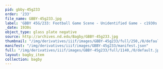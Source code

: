 ```yaml
---
pid: gbby-45g233
order: '233'
file_name: GBBY-45g233.jpg
label: 'GBBY 45G/233: Football Game Scene - Unidentified Game - c1930s'
_date: 1930s
object_type: glass plate negative
source: http://archives.nd.edu/Bagby/GBBY-45g233.jpg
thumbnail: "/img/derivatives/iiif/images/GBBY-45g233/full/250,/0/default.jpg"
manifest: "/img/derivatives/iiif/images/GBBY-45g233/manifest.json"
full: "/img/derivatives/iiif/images/GBBY-45g233/full/1140,/0/default.jpg"
layout: bagby_item
collection: bagby
---
```

